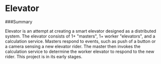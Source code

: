 # Elevator

###Summary

Elevator is an attempt at creating a smart elevator designed as a distributed system. The elevator consists of 1+ "masters", 1+ worker "elevators", and a calculation service. Masters respond to events, such as push of a button or a camera sensing a new elevator rider. The master then invokes the calculation service to determine the worker elevator to respond to the new rider. This project is in its early stages.